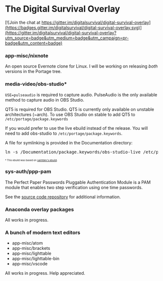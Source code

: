 # The Digital Survival Overlay

[![Join the chat at https://gitter.im/digitalsurvival/digital-survival-overlay](https://badges.gitter.im/digitalsurvival/digital-survival-overlay.svg)](https://gitter.im/digitalsurvival/digital-survival-overlay?utm_source=badge&utm_medium=badge&utm_campaign=pr-badge&utm_content=badge)

### app-misc/nixnote ###

An open source Evernote clone for Linux. I will be working on releasing *both* versions in the Portage tree.

### media-video/obs-studio* ###

`USE=pulseaudio` is required to capture audio. PulseAudio is the only available method to capture audio in OBS Studio.

QT5 is required for OBS Studio. QT5 is currently only available on unstable architectures (~arch). To use OBS Studio on stable to add QT5 to `/etc/portage/package.keywords`

If you would prefer to use the live ebuild instead of the release. You will need to add obs-studio to  `/etc/portage/package.keywords`.

A file for symlinking is provided in the Documentation directory:

<pre>
ln -s <path to overlay>/Documentation/package.keywords/obs-studio-live /etc/portage/package.keywords/obs-studio-live
</pre>

<sup><small><small>* This ebuild was based on [saintdev's ebuild](https://github.com/saintdev/obs-studio-overlay).</small></small></sup>

### sys-auth/ppp-pam ###

The Perfect Paper Passwords Pluggable Authentication Module is a PAM module that enables two step verification using one time passwords.

See the [source code repository](https://github.com/DigitalSurvival/ppp-pam#introduction) for additional information.

### Anaconda overlay packages ###

All works in progress.

### A bunch of modern text editors ###

* app-misc/atom
* app-misc/brackets
* app-misc/lighttable
* app-misc/lighttable-bin
* app-misc/vscode

All works in progress. Help appreciated.
